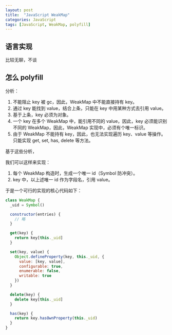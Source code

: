 ```yaml
---
layout: post
title:  "JavaScript WeakMap"
categories: JavaScript
tags: [JavaScript, WeakMap, polyfill]
---
```


## 语言实现

比较无聊，不谈


## 怎么 polyfill

分析：

1. 不能阻止 key 被 gc，因此，WeakMap 中不能直接持有 key。
2. 通过 key 能找到 value，结合上条，只能在 key 中用某种方式去引用 value。
3. 基于上条，key 必须为对象。
4. 一个 key 在多个 WeakMap 中，能引用不同的 value，因此，key 必须能识别不同的 WeakMap，因此，WeakMap 实现中，必须有个唯一标识。
5. 由于 WeakMap 不能持有 key，因此，也无法实现遍历 key、value 等操作。只能实现 get, set, has, delete 等方法。

基于这些分析，

我们可以这样来实现：

1. 每个 WeakMap 构造时，生成一个唯一 id（Symbol 防冲突）。
2. key 中，以上述唯一 id 作为字段名，引用 value。

于是一个可行的实现的核心代码如下：


```js
class WeakMap {
  _uid = Symbol()

  constructor(entries) {
    // 略
  }

  get(key) {
    return key[this._uid]
  }

  set(key, value) {
    Object.defineProperty(key, this._uid, {
      value: [key, value],
      configurable: true,
      enumerable: false,
      writable: true
    })
  }

  delete(key) {
    delete key[this._uid]
  }

  has(key) {
    return key.hasOwnProperty(this._uid)
  }
}

```


